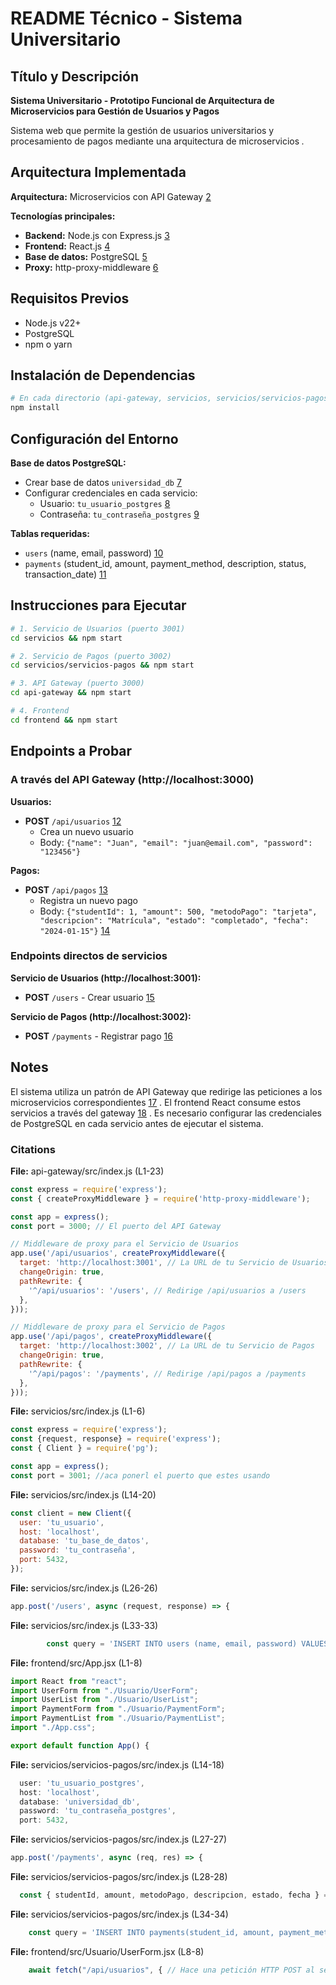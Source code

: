 
# README Técnico - Sistema Universitario

## Título y Descripción
**Sistema Universitario - Prototipo Funcional de Arquitectura de Microservicios para Gestión de Usuarios y Pagos**

Sistema web que permite la gestión de usuarios universitarios y procesamiento de pagos mediante una arquitectura de microservicios <cite/>.

## Arquitectura Implementada
**Arquitectura:** Microservicios con API Gateway [2](#0-1) 

**Tecnologías principales:**
- **Backend:** Node.js con Express.js [3](#0-2) 
- **Frontend:** React.js [4](#0-3) 
- **Base de datos:** PostgreSQL [5](#0-4) 
- **Proxy:** http-proxy-middleware [6](#0-5) 

## Requisitos Previos
- Node.js v22+
- PostgreSQL
- npm o yarn

## Instalación de Dependencias
```bash
# En cada directorio (api-gateway, servicios, servicios/servicios-pagos, frontend)
npm install
```

## Configuración del Entorno
**Base de datos PostgreSQL:**
- Crear base de datos `universidad_db` [7](#0-6) 
- Configurar credenciales en cada servicio:
  - Usuario: `tu_usuario_postgres` [8](#0-7) 
  - Contraseña: `tu_contraseña_postgres` [9](#0-8) 

**Tablas requeridas:**
- `users` (name, email, password) [10](#0-9) 
- `payments` (student_id, amount, payment_method, description, status, transaction_date) [11](#0-10) 

## Instrucciones para Ejecutar
```bash
# 1. Servicio de Usuarios (puerto 3001)
cd servicios && npm start

# 2. Servicio de Pagos (puerto 3002)
cd servicios/servicios-pagos && npm start

# 3. API Gateway (puerto 3000)
cd api-gateway && npm start

# 4. Frontend
cd frontend && npm start
```

## Endpoints a Probar

### A través del API Gateway (http://localhost:3000)

**Usuarios:**
- **POST** `/api/usuarios` [12](#0-11) 
  - Crea un nuevo usuario
  - Body: `{"name": "Juan", "email": "juan@email.com", "password": "123456"}`

**Pagos:**
- **POST** `/api/pagos` [13](#0-12) 
  - Registra un nuevo pago
  - Body: `{"studentId": 1, "amount": 500, "metodoPago": "tarjeta", "descripcion": "Matrícula", "estado": "completado", "fecha": "2024-01-15"}` [14](#0-13) 

### Endpoints directos de servicios

**Servicio de Usuarios (http://localhost:3001):**
- **POST** `/users` - Crear usuario [15](#0-14) 

**Servicio de Pagos (http://localhost:3002):**
- **POST** `/payments` - Registrar pago [16](#0-15) 

## Notes
El sistema utiliza un patrón de API Gateway que redirige las peticiones a los microservicios correspondientes [17](#0-16) . El frontend React consume estos servicios a través del gateway [18](#0-17) . Es necesario configurar las credenciales de PostgreSQL en cada servicio antes de ejecutar el sistema.

### Citations

**File:** api-gateway/src/index.js (L1-23)
```javascript
const express = require('express');
const { createProxyMiddleware } = require('http-proxy-middleware');

const app = express();
const port = 3000; // El puerto del API Gateway

// Middleware de proxy para el Servicio de Usuarios
app.use('/api/usuarios', createProxyMiddleware({
  target: 'http://localhost:3001', // La URL de tu Servicio de Usuarios
  changeOrigin: true,
  pathRewrite: {
    '^/api/usuarios': '/users', // Redirige /api/usuarios a /users
  },
}));

// Middleware de proxy para el Servicio de Pagos
app.use('/api/pagos', createProxyMiddleware({
  target: 'http://localhost:3002', // La URL de tu Servicio de Pagos
  changeOrigin: true,
  pathRewrite: {
    '^/api/pagos': '/payments', // Redirige /api/pagos a /payments
  },
}));
```

**File:** servicios/src/index.js (L1-6)
```javascript
const express = require('express');
const {request, response} = require('express');
const { Client } = require('pg');

const app = express();
const port = 3001; //aca ponerl el puerto que estes usando
```

**File:** servicios/src/index.js (L14-20)
```javascript
const client = new Client({
  user: 'tu_usuario',
  host: 'localhost',
  database: 'tu_base_de_datos',
  password: 'tu_contraseña',
  port: 5432,
});
```

**File:** servicios/src/index.js (L26-26)
```javascript
app.post('/users', async (request, response) => {
```

**File:** servicios/src/index.js (L33-33)
```javascript
        const query = 'INSERT INTO users (name, email, password) VALUES ($1, $2, $3) RETURNING *';
```

**File:** frontend/src/App.jsx (L1-8)
```javascript
import React from "react";
import UserForm from "./Usuario/UserForm";
import UserList from "./Usuario/UserList";
import PaymentForm from "./Usuario/PaymentForm";
import PaymentList from "./Usuario/PaymentList";
import "./App.css";

export default function App() {
```

**File:** servicios/servicios-pagos/src/index.js (L14-18)
```javascript
  user: 'tu_usuario_postgres',
  host: 'localhost',
  database: 'universidad_db',
  password: 'tu_contraseña_postgres',
  port: 5432,
```

**File:** servicios/servicios-pagos/src/index.js (L27-27)
```javascript
app.post('/payments', async (req, res) => {
```

**File:** servicios/servicios-pagos/src/index.js (L28-28)
```javascript
  const { studentId, amount, metodoPago, descripcion, estado, fecha } = req.body;
```

**File:** servicios/servicios-pagos/src/index.js (L34-34)
```javascript
    const query = 'INSERT INTO payments(student_id, amount, payment_method, description, status, transaction_date) VALUES($1, $2, $3, $4, $5, $6) RETURNING *';
```

**File:** frontend/src/Usuario/UserForm.jsx (L8-8)
```javascript
    await fetch("/api/usuarios", { // Hace una petición HTTP POST al servidor para crear un nuevo usuario.
```
